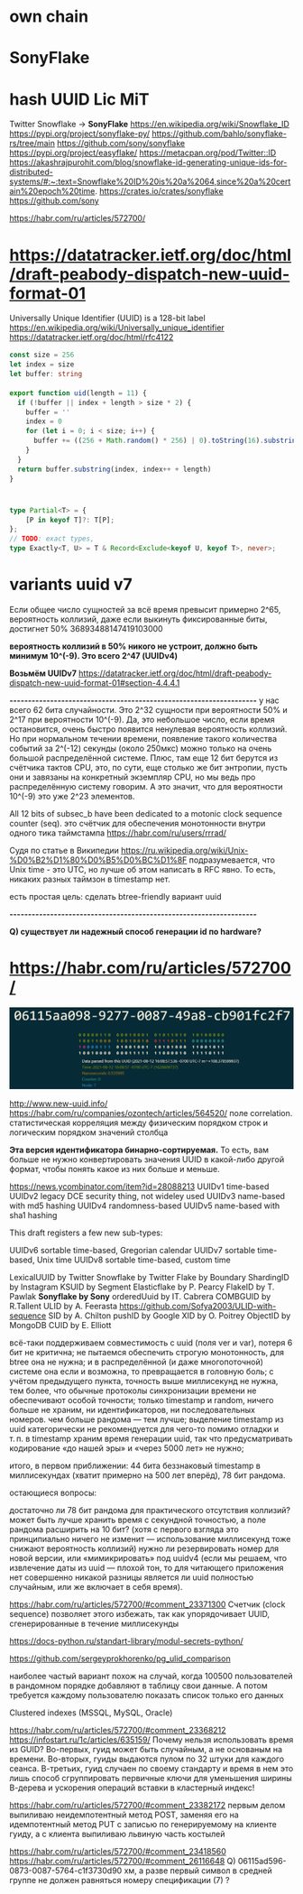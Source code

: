 # own chain

# SonyFlake
# hash UUID Lic MiT

Twitter Snowflake -> **SonyFlake**
https://en.wikipedia.org/wiki/Snowflake_ID
https://pypi.org/project/sonyflake-py/
https://github.com/bahlo/sonyflake-rs/tree/main
https://github.com/sony/sonyflake
https://pypi.org/project/easyflake/
https://metacpan.org/pod/Twitter::ID
https://akashrajpurohit.com/blog/snowflake-id-generating-unique-ids-for-distributed-systems/#:~:text=Snowflake%20ID%20is%20a%2064,since%20a%20certain%20epoch%20time.
https://crates.io/crates/sonyflake
https://github.com/sony

https://habr.com/ru/articles/572700/

# https://datatracker.ietf.org/doc/html/draft-peabody-dispatch-new-uuid-format-01

Universally Unique Identifier (UUID) is a 128-bit label
https://en.wikipedia.org/wiki/Universally_unique_identifier
https://datatracker.ietf.org/doc/html/rfc4122

```ts
const size = 256
let index = size
let buffer: string

export function uid(length = 11) {
  if (!buffer || index + length > size * 2) {
    buffer = ''
    index = 0
    for (let i = 0; i < size; i++) {
      buffer += ((256 + Math.random() * 256) | 0).toString(16).substring(1)
    }
  }
  return buffer.substring(index, index++ + length)
}
```
# 
```ts
type Partial<T> = {
    [P in keyof T]?: T[P];
};
// TODO: exact types,
type Exactly<T, U> = T & Record<Exclude<keyof U, keyof T>, never>;
```

# variants uuid v7
Если общее число сущностей за всё время превысит примерно 2^65, 
вероятность коллизий, даже если выкинуть фиксированные биты, достигнет 50%
36893488147419103000

**вероятность коллизий в 50% никого не устроит, 
должно быть минимум 10^(-9). Это всего 2^47 (UUIDv4)**

**Возьмём  UUIDv7**
https://datatracker.ietf.org/doc/html/draft-peabody-dispatch-new-uuid-format-01#section-4.4.4.1

**-------------------------------------------------------------------**
у нас всего 62 бита случайности. 
Это 2^32 сущности при вероятности 50% и 2^17 при вероятности 10^(-9).
Да, это небольшое число, если время остановится, 
очень быстро появится ненулевая вероятность коллизий. 
Но при нормальном течении времени, появление такого количества событий за 2^(-12) секунды 
(около 250мкс) можно только на очень большой распределённой системе. 
Плюс, там еще 12 бит берутся из счётчика тактов CPU, 
это, по сути, еще столько же бит энтропии, пусть они и завязаны на конкретный экземпляр CPU,
но мы ведь про распределённую систему говорим. 
А это значит, что для вероятности 10^(-9) это уже 2^23 элементов.

All 12 bits of subsec_b have been dedicated to a motonic clock sequence counter (seq).
это счётчик для обеспечения монотонности внутри одного тика таймстампа
https://habr.com/ru/users/rrrad/

Судя по статье в Википедии 
https://ru.wikipedia.org/wiki/Unix-%D0%B2%D1%80%D0%B5%D0%BC%D1%8F подразумевается, 
что Unix time - это UTC, но лучше об этом написать в RFC явно. 
То есть, никаких разных таймзон в timestamp нет.

есть простая цель: сделать btree-friendly вариант uuid

**-------------------------------------------------------------------**

**Q) существует ли надежный способ генерации id по hardware?**

# https://habr.com/ru/articles/572700/
![img_4.png](img_4.png)

http://www.new-uuid.info/
https://habr.com/ru/companies/ozontech/articles/564520/
поле correlation.
статистическая корреляция между физическим порядком строк и логическим порядком значений столбца


**Эта версия идентификатора бинарно-сортируемая.** 
То есть, вам больше не нужно конвертировать значения UUID в какой-либо другой формат,
чтобы понять какое из них больше и меньше.

https://news.ycombinator.com/item?id=28088213
UUIDv1 time-based
UUIDv2 legacy DCE security thing, not wideley used
UUIDv3 name-based with md5 hashing
UUIDv4 randomness-based
UUIDv5 name-based with sha1 hashing

This draft registers a few new sub-types:

UUIDv6 sortable time-based, Gregorian calendar
UUIDv7 sortable time-based, Unix time
UUIDv8 sortable time-based, custom time

LexicalUUID by Twitter
Snowflake by Twitter
Flake by Boundary
ShardingID by Instagram
KSUID by Segment
Elasticflake by P. Pearcy
FlakeID by T. Pawlak
**Sonyflake by Sony**
orderedUuid by IT. Cabrera
COMBGUID by R.Tallent
ULID by A. Feerasta
https://github.com/Sofya2003/ULID-with-sequence
SID by A. Chilton
pushID by Google
XID by O. Poitrey
ObjectID by MongoDB
CUID by E. Elliott


всё-таки поддерживаем совместимость с uuid (поля ver и var), потеря 6 бит не критична;
не пытаемся обеспечить строгую монотонность, для btree она не нужна; и в распределённой (и даже многопоточной) системе она если и возможна, то превращается в головную боль;
с учётом предыдущего пункта, точность выше миллисекунд не нужна, тем более, что обычные протоколы синхронизации времени не обеспечивают особой точности;
только timestamp и random, ничего больше не храним, ни идентификаторов, ни последовательных номеров. чем больше рандома — тем лучше;
выделение timestamp из uuid категорически не рекомендуется для чего-то помимо отладки и т. п.
в timestamp храним время генерации uuid, так что предусматривать кодирование «до нашей эры» и «через 5000 лет» не нужно;

итого, в первом приближении: 44 бита беззнаковый timestamp в миллисекундах (хватит примерно на 500 лет вперёд), 78 бит рандома.

остающиеся вопросы:

достаточно ли 78 бит рандома для практического отсутствия коллизий? может быть лучше хранить время с секундной точностью, а поле рандома расширить на 10 бит? (хотя с первого взгляда это принципиально ничего не изменит — использование миллисекунд тоже снижают вероятность коллизий)
нужно ли резервировать номер для новой версии, или «мимикрировать» под uuidv4 (если мы решаем, что извлечение даты из uuid — плохой тон, то для читающего приложения нет совершенно никакой разницы является ли uuid полностью случайным, или же включает в себя время).

https://habr.com/ru/articles/572700/#comment_23371300
Счетчик (clock sequence) позволяет этого избежать, так как упорядочивает UUID, сгенерированные в течение миллисекунды

https://docs-python.ru/standart-library/modul-secrets-python/

https://github.com/sergeyprokhorenko/pg_ulid_comparison

наиболее частый вариант похож на случай, 
когда 100500 пользователей в рандомном порядке добавляют в таблицу свои данные. 
А потом требуется каждому пользователю показать список только его данных

Clustered indexes (MSSQL, MySQL, Oracle)


https://habr.com/ru/articles/572700/#comment_23368212
https://infostart.ru/1c/articles/635159/
Почему нельзя использовать время из GUID?
Во-первых, гуид может быть случайным, а не основаным на времени.
Во-вторых, гуиды выдаются пулом по 32 штуки для каждого сеанса.
В-третьих, гуид случаен по своему стандарту и время в нем это лишь способ сгруппировать первичные ключи 
для уменьшения ширины В-дерева и ускорения операций вставки в кластерный индекс!

https://habr.com/ru/articles/572700/#comment_23382172
первым делом выпиливаю неидемпотентный метод POST, заменяя его на идемпотентный метод PUT 
с записью по генерируемому на клиенте гуиду, а с клиента выпиливаю львиную часть костылей

https://habr.com/ru/articles/572700/#comment_23418560
https://habr.com/ru/articles/572700/#comment_26116648
Q) 06115ad596-0873-0087-5764-c1f3730d90
хм, а разве первый символ в средней группе не должен равняться номеру спецификации (7) ?